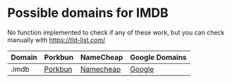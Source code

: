 # Possible domains for IMDB

No function implemented to check if any of these work, but you can check manually with https://tld-list.com/

| Domain | Porkbun | NameCheap | Google Domains |
|---|---|---|---|
| .imdb | [Porkbun](https://porkbun.com/checkout/search?prb=e814663da1&tlds=&idnLanguage=&search=search&q=.imdb) | [Namecheap](https://www.namecheap.com/domains/registration/results/?domain=.imdb) | [Google](https://domains.google.com/registrar/search?searchTerm=.imdb) |

